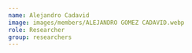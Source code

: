 ```yaml
---
name: Alejandro Cadavid
image: images/members/ALEJANDRO GOMEZ CADAVID.webp
role: Researcher
group: researchers
---
```

